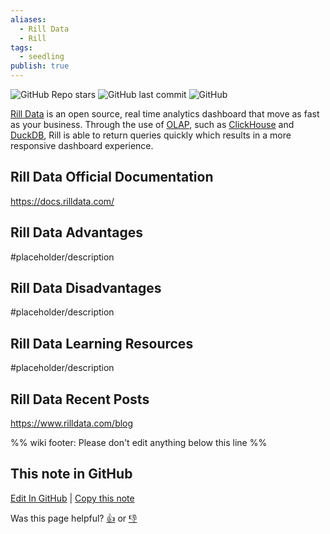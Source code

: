 ```yaml
---
aliases:
  - Rill Data
  - Rill
tags:
  - seedling
publish: true
---
```


![GitHub Repo stars](https://img.shields.io/github/stars/rilldata/rill?style=social) ![GitHub last commit](https://img.shields.io/github/last-commit/rilldata/rill) ![GitHub](https://img.shields.io/github/license/rilldata/rill)

[Rill Data](https://www.rilldata.com/) is an open source, real time analytics dashboard that move as fast as your business. Through the use of [OLAP](https://dataengineering.wiki/Concepts/Online+Analytical+Processing), such as [ClickHouse](https://dataengineering.wiki/Tools/Databases/ClickHouse) and [DuckDB](https://dataengineering.wiki/Tools/Databases/DuckDB), Rill is able to return queries quickly which results in a more responsive dashboard experience.


## Rill Data Official Documentation

https://docs.rilldata.com/

## Rill Data Advantages
#placeholder/description 

## Rill Data Disadvantages
#placeholder/description 

## Rill Data Learning Resources
#placeholder/description 

## Rill Data Recent Posts

https://www.rilldata.com/blog

%% wiki footer: Please don't edit anything below this line %%

## This note in GitHub

<span class="git-footer">[Edit In GitHub](https://github.dev/data-engineering-community/data-engineering-wiki/blob/main/Tools/Data%20Analytics/Rill%20Data.md "git-hub-edit-note") | [Copy this note](https://raw.githubusercontent.com/data-engineering-community/data-engineering-wiki/main/Tools/Data%20Analytics/Rill%20Data.md "git-hub-copy-note")</span>

<span class="git-footer">Was this page helpful?
[👍](https://tally.so/r/mOaxjk?rating=Yes&url=https://dataengineering.wiki/Tools/Data%20Analytics/Rill%20Data) or [👎](https://tally.so/r/mOaxjk?rating=No&url=https://dataengineering.wiki/Tools/Data%20Analytics/Rill%20Data)</span>
